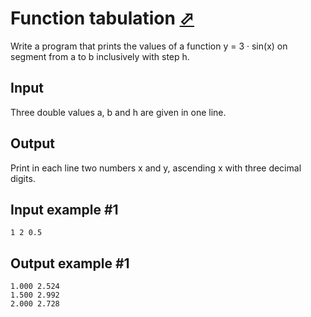 # Function tabulation [⬀](https://www.e-olymp.com/en/contests/9646/problems/84658)
Write a program that prints the values of a function y = 3 · sin(x) on segment from a to b inclusively with step h.

## Input
Three double values a, b and h are given in one line.

## Output
Print in each line two numbers x and y, ascending x with three decimal digits.

## Input example #1
```
1 2 0.5
```

## Output example #1
```
1.000 2.524
1.500 2.992
2.000 2.728
```
